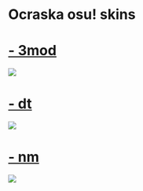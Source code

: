 # Ocraska osu! skins
# [- 3mod](https://osubadhabits.s-ul.eu/U6JvuOIP)
![](https://osubadhabits.s-ul.eu/wWSnpnpm)

# [- dt](https://osubadhabits.s-ul.eu/rP804bL1)
![](https://osubadhabits.s-ul.eu/ZJxhyFyW)

# [- nm](https://osubadhabits.s-ul.eu/MgFKUO69)
![](https://osubadhabits.s-ul.eu/Sl1HI0Ph)


